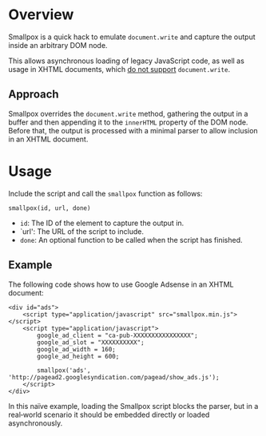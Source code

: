 # Overview

Smallpox is a quick hack to emulate `document.write` and capture the output inside an arbitrary DOM node.

This allows asynchronous loading of legacy JavaScript code, as well as usage in XHTML documents, which [do not support](http://www.w3.org/MarkUp/2004/xhtml-faq#docwrite) `document.write`.

## Approach

Smallpox overrides the `document.write` method, gathering the output in a buffer and then appending it to the `innerHTML` property of the DOM node.
Before that, the output is processed with a minimal parser to allow inclusion in an XHTML document.

# Usage

Include the script and call the `smallpox` function as follows:

    smallpox(id, url, done)

* `id`: The ID of the element to capture the output in.
* `url': The URL of the script to include.
* `done`: An optional function to be called when the script has finished.

## Example

The following code shows how to use Google Adsense in an XHTML document:

    <div id="ads">
    	<script type="application/javascript" src="smallpox.min.js"></script>
    	<script type="application/javascript">
    		google_ad_client = "ca-pub-XXXXXXXXXXXXXXXX";
    		google_ad_slot = "XXXXXXXXXX";
    		google_ad_width = 160;
    		google_ad_height = 600;
    
    		smallpox('ads', 'http://pagead2.googlesyndication.com/pagead/show_ads.js');
    	</script>
    </div>

In this naïve example, loading the Smallpox script blocks the parser, but in a real‐world scenario it should be embedded directly or loaded asynchronously.
